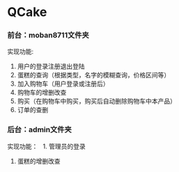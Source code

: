 # QCake
### 前台：moban8711文件夹  
实现功能:  
1. 用户的登录注册退出登陆
1. 蛋糕的查询（根据类型，名字的模糊查询，价格区间等）
1. 加入购物车（用户登录或注册后）
1. 购物车的增删改查
1. 购买（在购物车中购买，购买后自动删除购物车中本产品）
1. 订单的查删
### 后台：admin文件夹  
实现功能： 
   1. 管理员的登录
   1. 蛋糕的增删改查 
